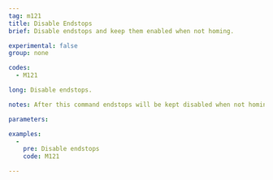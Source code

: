```yaml
---
tag: m121
title: Disable Endstops
brief: Disable endstops and keep them enabled when not homing.

experimental: false
group: none

codes:
  - M121

long: Disable endstops.

notes: After this command endstops will be kept disabled when not homing. This may have side-effects if using `ABORT_ON_ENDSTOP_HIT_FEATURE_ENABLED`.

parameters:

examples:
  -
    pre: Disable endstops
    code: M121

---
```

